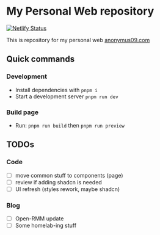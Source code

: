 # My Personal Web repository

[![Netlify Status](https://api.netlify.com/api/v1/badges/81963e20-0f32-4ad0-b153-e6094cb76d39/deploy-status)](https://app.netlify.com/projects/anonymus09/deploys)

This is repository for my personal web [anonymus09.com](https://anonymus09.com)

## Quick commands

### Development

- Install dependencies with `pnpm i`
- Start a development server `pnpm run dev`

### Build page

- Run: `pnpm run build` then `pnpm run preview`

## TODOs

### Code

- [ ] move common stuff to components (page)
- [ ] review if adding shadcn is needed
- [ ] UI refresh (styles rework, maybe shadcn)

### Blog

- [ ] Open-RMM update
- [ ] Some homelab-ing stuff
